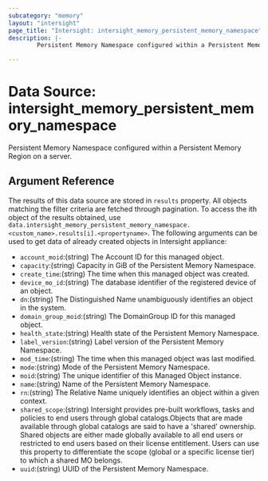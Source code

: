 ```yaml
---
subcategory: "memory"
layout: "intersight"
page_title: "Intersight: intersight_memory_persistent_memory_namespace"
description: |-
        Persistent Memory Namespace configured within a Persistent Memory Region on a server.

---
```


# Data Source: intersight_memory_persistent_memory_namespace
Persistent Memory Namespace configured within a Persistent Memory Region on a server.
## Argument Reference
The results of this data source are stored in `results` property.
All objects matching the filter criteria are fetched through pagination.
To access the ith object of the results obtained, use `data.intersight_memory_persistent_memory_namespace.<custom_name>.results[i].<propertyname>`.
The following arguments can be used to get data of already created objects in Intersight appliance:
* `account_moid`:(string) The Account ID for this managed object. 
* `capacity`:(string) Capacity in GiB of the Persistent Memory Namespace. 
* `create_time`:(string) The time when this managed object was created. 
* `device_mo_id`:(string) The database identifier of the registered device of an object. 
* `dn`:(string) The Distinguished Name unambiguously identifies an object in the system. 
* `domain_group_moid`:(string) The DomainGroup ID for this managed object. 
* `health_state`:(string) Health state of the Persistent Memory Namespace. 
* `label_version`:(string) Label version of the Persistent Memory Namespace. 
* `mod_time`:(string) The time when this managed object was last modified. 
* `mode`:(string) Mode of the Persistent Memory Namespace. 
* `moid`:(string) The unique identifier of this Managed Object instance. 
* `name`:(string) Name of the Persistent Memory Namespace. 
* `rn`:(string) The Relative Name uniquely identifies an object within a given context. 
* `shared_scope`:(string) Intersight provides pre-built workflows, tasks and policies to end users through global catalogs.Objects that are made available through global catalogs are said to have a 'shared' ownership. Shared objects are either made globally available to all end users or restricted to end users based on their license entitlement. Users can use this property to differentiate the scope (global or a specific license tier) to which a shared MO belongs. 
* `uuid`:(string) UUID of the Persistent Memory Namespace. 
 
